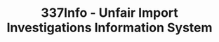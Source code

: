 ---
bigquery: https://console.cloud.google.com/bigquery?p=patents-public-data&d=usitc_investigations&page=dataset&project=sheets-management-319211
citation: US International Trade Commission 337Info Unfair Import Investigations Information
  System
contributors: US International Trade Comission
cost: None
description: US International Trade Commission 337Info Unfair Import Investigations
  Information System contains data on investigations done under Section 337. Section
  337 declares the infringement of certain statutory intellectual property rights
  and other forms of unfair competition in import trade to be unlawful practices.
  Most Section 337 investigations involve allegations of patent or registered trademark
  infringement.
documentation: FAQ and tutorial available on the site
last_edit: 04/07/2022, 19:07:55
location: https://pubapps2.usitc.gov/337external/
maintained_by: US International Trade Comission
schema_fields:
- ouiiParticipation
- investigationTermDate
- teoIdIssueDate
- id
- lastUpdated
- htsNumbers
- copyrightNumbers
- teoIdDueDate
- trademarkNumbers
- patentNumber
- currentActiveALJ
- dateOfPublicationFrNotice
- targetDate
- complainant
- publication_number
- finalDetNoViolation
- finalDetViolation
- title
- actualEndDateEvidHear
- dateCreated
- docketNo
- cafcAppeals
- patentNumbers
- teoReliefGranted
- currentStatus
- invUnfairAct
- finalIdOnViolationIssue
- respondent
- teoProceedingInvolved
- markmanHearing
- issueDateOtherNonFinal
- actualStartDateEvidHear
- finalIdOnViolationDue
- gcAttorney
- internalRemand
- investigationType
- scheduledEndDateEvidHear
- startDateMarkmanHearing
- endDateMarkmanHearing
- aljAssigned
- scheduledStartDateEvidHear
- ouiiAttorney
- dateComplaintFiled
- investigationNo
shortname: unfair_import_investigations
tags:
- import
- legal
- trade
timeframe: 2008-2021 (prior to 2008 downloadable as a JSON file)
title: 337Info - Unfair Import Investigations Information System
uuid: 2721f5ec-e599-4890-9265-9706719fc71e
---